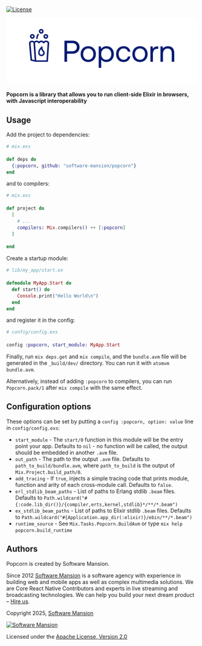 [![License](https://img.shields.io/badge/License-Apache%202.0-blue.svg)](LICENSE)

<picture>
  <source media="(prefers-color-scheme: dark)" srcset="assets/dark-mode-logo.svg">
  <source media="(prefers-color-scheme: light)" srcset="assets/light-mode-logo.svg">
  <img alt="Popcorn" src="assets/fallback-logo.svg">
</picture>

**Popcorn is a library that allows you to run client-side Elixir in browsers, with Javascript interoperability**

## Usage

Add the project to dependencies:

```elixir
# mix.exs

def deps do
  {:popcorn, github: "software-mansion/popcorn"}
end
```

and to compilers:

```elixir
# mix.exs

def project do
  [
    # ...
    compilers: Mix.compilers() ++ [:popcorn]
  ]

end
```

Create a startup module:

```elixir
# lib/my_app/start.ex

defmodule MyApp.Start do
  def start() do
    Console.print("Hello World\n")
  end
end
```

and register it in the config:

```elixir
# config/config.exs

config :popcorn, start_module: MyApp.Start
```

Finally, run `mix deps.get` and `mix compile`, and the `bundle.avm` file will be generated in the `_build/dev/` directory. You can run it with `atomvm bundle.avm`.

Alternatively, instead of adding `:popcorn` to compilers, you can run `Popcorn.pack/1` after `mix compile` with the same effect.

## Configuration options

These options can be set by putting a `config :popcorn, option: value` line in `config/config.exs`:

- `start_module` - The `start/0` function in this module will be the entry point your app. Defaults to `nil` - no function will be called, the output should be embedded in another `.avm` file.
- `out_path` - The path to the output `.avm` file. Defaults to `path_to_build/bundle.avm`, where `path_to_build` is the output of `Mix.Project.build_path/0`.
- `add_tracing` - If `true`, injects a simple tracing code that prints module, function and arity of each cross-module call. Defaults to `false`.
- `erl_stdlib_beam_paths` - List of paths to Erlang stdlib `.beam` files. Defaults to `Path.wildcard("#{:code.lib_dir()}/{compiler,erts,kernel,stdlib}*/**/*.beam")`
- `ex_stdlib_beam_paths` - List of paths to Elixir stdlib `.beam` files. Defaults to `Path.wildcard("#{Application.app_dir(:elixir)}/ebin/**/*.beam")`
- `runtime_source` - See `Mix.Tasks.Popcorn.BuildAvm` or type `mix help popcorn.build_runtime`

## Authors

Popcorn is created by Software Mansion.

Since 2012 [Software Mansion](https://swmansion.com/) is a software agency with experience in building web and mobile apps as well as complex multimedia solutions. We are Core React Native Contributors and experts in live streaming and broadcasting technologies. We can help you build your next dream product – [Hire us](https://swmansion.com/contact/projects).

Copyright 2025, [Software Mansion](https://swmansion.com/)

[![Software Mansion](https://logo.swmansion.com/logo?color=white&variant=desktop&width=200&tag=membrane-github)](https://swmansion.com/)

Licensed under the [Apache License, Version 2.0](LICENSE)
